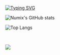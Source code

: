 

[![Typing SVG](https://readme-typing-svg.herokuapp.com?font=Fira+Code&pause=1000&color=04A91F&width=435&lines=Your+local+programmer;01101000+01100101+01101100+01101100+01101111+00100000+01110111+01101111+01110010+01101100+01100100)](https://git.io/typing-svg)


![Numix's GitHub stats](https://github-readme-stats.vercel.app/api?username=numixdev&show_icons=true&theme=dark)

![Top Langs](https://github-readme-stats.vercel.app/api/top-langs/?username=NumixDev&layout=compact&theme=dark)

<div style="display: inline_block"><br/>

  <img src="https://skillicons.dev/icons?i=github,linux,vscode,unity,cpp,c," /><br>
  
</div>


